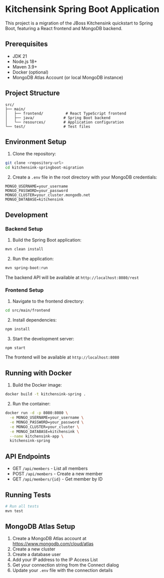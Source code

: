 # Kitchensink Spring Boot Application

This project is a migration of the JBoss Kitchensink quickstart to Spring Boot, featuring a React frontend and MongoDB backend.

## Prerequisites

- JDK 21
- Node.js 18+
- Maven 3.9+
- Docker (optional)
- MongoDB Atlas Account (or local MongoDB instance)

## Project Structure

```
src/
├── main/
│   ├── frontend/          # React TypeScript frontend
│   ├── java/             # Spring Boot backend
│   └── resources/        # Application configuration
└── test/                 # Test files
```

## Environment Setup

1. Clone the repository:
```bash
git clone <repository-url>
cd kitchensink-springboot-migration
```

2. Create a `.env` file in the root directory with your MongoDB credentials:
```properties
MONGO_USERNAME=your_username
MONGO_PASSWORD=your_password
MONGO_CLUSTER=your_cluster.mongodb.net
MONGO_DATABASE=kitchensink
```

## Development

### Backend Setup

1. Build the Spring Boot application:
```bash
mvn clean install
```

2. Run the application:
```bash
mvn spring-boot:run
```

The backend API will be available at `http://localhost:8080/rest`

### Frontend Setup

1. Navigate to the frontend directory:
```bash
cd src/main/frontend
```

2. Install dependencies:
```bash
npm install
```

3. Start the development server:
```bash
npm start
```

The frontend will be available at `http://localhost:8080`

## Running with Docker

1. Build the Docker image:
```bash
docker build -t kitchensink-spring .
```

2. Run the container:
```bash
docker run -d -p 8080:8080 \
  -e MONGO_USERNAME=your_username \
  -e MONGO_PASSWORD=your_password \
  -e MONGO_CLUSTER=your_cluster \
  -e MONGO_DATABASE=kitchensink \
  --name kitchensink-app \
  kitchensink-spring
```

## API Endpoints

- GET `/api/members` - List all members
- POST `/api/members` - Create a new member
- GET `/api/members/{id}` - Get member by ID

## Running Tests

```bash
# Run all tests
mvn test
```

## MongoDB Atlas Setup

1. Create a MongoDB Atlas account at https://www.mongodb.com/cloud/atlas
2. Create a new cluster
3. Create a database user
4. Add your IP address to the IP Access List
5. Get your connection string from the Connect dialog
6. Update your `.env` file with the connection details

